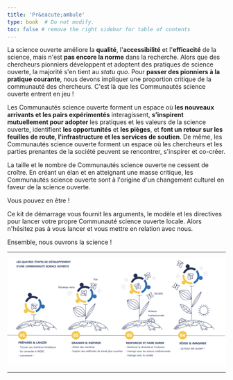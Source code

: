 ```yaml
---
title: 'Pr&eacute;ambule'
type: book  # Do not modify.
toc: false # remove the right sidebar for table of contents
---
```


La science ouverte améliore la **qualité**, l'**accessibilité** et l'**efficacité** de la science, mais n'est **pas encore la norme** dans la recherche. Alors que des chercheurs pionniers développent et adoptent des pratiques de science ouverte, la majorité s'en tient au *statu quo*. Pour **passer des pionniers à la pratique courante**, nous devons impliquer une proportion critique de la communauté des chercheurs. C'est là que les Communautés science ouverte entrent en jeu !

Les Communautés science ouverte forment un espace où **les nouveaux arrivants et les pairs expérimentés** interagissent, **s'inspirent mutuellement pour adopter** les pratiques et les valeurs de la science ouverte, identifient **les opportunités** et **les pièges**, et **font un retour sur les feuilles de route, l'infrastructure et les services de soutien**. De même, les Communautés science ouverte forment un espace où les chercheurs et les parties prenantes de la société peuvent se rencontrer, s'inspirer et co-créer.

La taille et le nombre de Communautés science ouverte ne cessent de croître. En créant un élan et en atteignant une masse critique, les Communautés science ouverte sont à l'origine d'un changement culturel en faveur de la science ouverte.

Vous pouvez en être !

Ce kit de démarrage vous fournit les arguments, le modèle et les directives pour lancer votre propre Communauté science ouverte locale. Alors n'hésitez pas à vous lancer et vous mettre en relation avec nous.

Ensemble, nous ouvrons la science !

***

![Les quatre étapes du développement d'une Communauté science ouverte](./OSC-4-stages.png "Les quatre étapes du développement d'une Communauté science ouverte")

***
